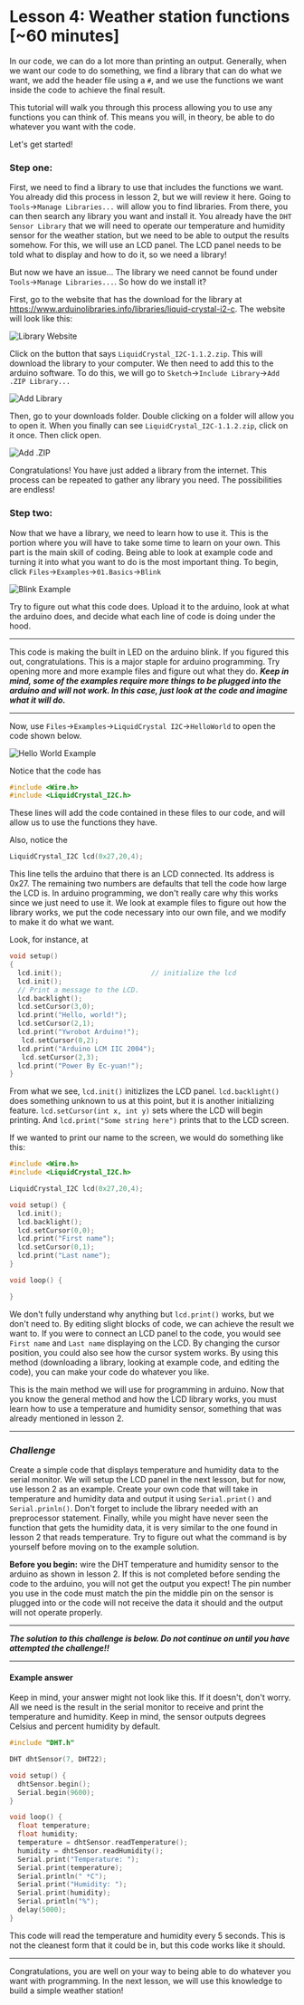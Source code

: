 # Lesson 4: Weather station functions [~60 minutes]

In our code, we can do a lot more than printing an output. Generally, when we want our code to do something, we find a library that can do what we want, we add the header file using a `#`, and we use the functions we want inside the code to achieve the final result.

This tutorial will walk you through this process allowing you to use any functions you can think of. This means you will, in theory, be able to do whatever you want with the code.

Let's get started!

### Step one:

First, we need to find a library to use that includes the functions we want. You already did this process in lesson 2, but we will review it here. Going to `Tools`->`Manage Libraries...` will allow you to find libraries. From there, you can then search any library you want and install it. You already have the `DHT Sensor Library` that we will need to operate our temperature and humidity sensor for the weather station, but we need to be able to output the results somehow. For this, we will use an LCD panel. The LCD panel needs to be told what to display and how to do it, so we need a library!

But now we have an issue... The library we need cannot be found under `Tools`->`Manage Libraries...`. So how do we install it?

First, go to the website that has the download for the library at https://www.arduinolibraries.info/libraries/liquid-crystal-i2-c. The website will look like this:

![Library Website](images/LibrarySite.png)

Click on the button that says `LiquidCrystal_I2C-1.1.2.zip`. This will download the library to your computer. We then need to add this to the arduino software. To do this, we will go to `Sketch`->`Include Library`->`Add .ZIP Library...`

![Add Library](images/AddLibrary.png)

Then, go to your downloads folder. Double clicking on a folder will allow you to open it. When you finally can see `LiquidCrystal_I2C-1.1.2.zip`, click on it once. Then click open.

![Add .ZIP](images/AddLibraryZIP.png)

Congratulations! You have just added a library from the internet. This process can be repeated to gather any library you need. The possibilities are endless!

### Step two:

Now that we have a library, we need to learn how to use it. This is the portion where you will have to take some time to learn on your own. This part is the main skill of coding. Being able to look at example code and turning it into what you want to do is the most important thing. To begin, click `Files`->`Examples`->`01.Basics`->`Blink`

![Blink Example](images/BlinkExample.png)

Try to figure out what this code does. Upload it to the arduino, look at what the arduino does, and decide what each line of code is doing under the hood.

---

This code is making the built in LED on the arduino blink. If you figured this out, congratulations. This is a major staple for arduino programming. Try opening more and more example files and figure out what they do. ***Keep in mind, some of the examples require more things to be plugged into the arduino and will not work. In this case, just look at the code and imagine what it will do.***

---

Now, use `Files`->`Examples`->`LiquidCrystal I2C`->`HelloWorld` to open the code shown below.

![Hello World Example](images/HelloWorldExample.png)

Notice that the code has
```C++
#include <Wire.h>
#include <LiquidCrystal_I2C.h>
```
These lines will add the code contained in these files to our code, and will allow us to use the functions they have.

Also, notice the
```C++
LiquidCrystal_I2C lcd(0x27,20,4);
```

This line tells the arduino that there is an LCD connected. Its address is 0x27. The remaining two numbers are defaults that tell the code how large the LCD is. In arduino programming, we don't really care why this works since we just need to use it. We look at example files to figure out how the library works, we put the code necessary into our own file, and we modify to make it do what we want.

Look, for instance, at
```C++
void setup()
{
  lcd.init();                      // initialize the lcd
  lcd.init();
  // Print a message to the LCD.
  lcd.backlight();
  lcd.setCursor(3,0);
  lcd.print("Hello, world!");
  lcd.setCursor(2,1);
  lcd.print("Ywrobot Arduino!");
   lcd.setCursor(0,2);
  lcd.print("Arduino LCM IIC 2004");
   lcd.setCursor(2,3);
  lcd.print("Power By Ec-yuan!");
}
```

From what we see, `lcd.init()` initizlizes the LCD panel. `lcd.backlight()` does something unknown to us at this point, but it is another initializing feature. `lcd.setCursor(int x, int y)` sets where the LCD will begin printing. And `lcd.print("Some string here")` prints that to the LCD screen.

If we wanted to print our name to the screen, we would do something like this:

```C++
#include <Wire.h>
#include <LiquidCrystal_I2C.h>

LiquidCrystal_I2C lcd(0x27,20,4);

void setup() {
  lcd.init();
  lcd.backlight();
  lcd.setCursor(0,0);
  lcd.print("First name");
  lcd.setCursor(0,1);
  lcd.print("Last name");
}

void loop() {

}
```

We don't fully understand why anything but `lcd.print()` works, but we don't need to. By editing slight blocks of code, we can achieve the result we want to. If you were to connect an LCD panel to the code, you would see `First name` and `Last name` displaying on the LCD. By changing the cursor position, you could also see how the cursor system works. By using this method (downloading a library, looking at example code, and editing the code), you can make your code do whatever you like.

This is the main method we will use for programming in arduino. Now that you know the general method and how the LCD library works, you must learn how to use a temperature and humidity sensor, something that was already mentioned in lesson 2.

---

### ***Challenge***

Create a simple code that displays temperature and humidity data to the serial monitor. We will setup the LCD panel in the next lesson, but for now, use lesson 2 as an example. Create your own code that will take in temperature and humidity data and output it using `Serial.print()` and `Serial.prinln()`. Don't forget to include the library needed with an preprocessor statement. Finally, while you might have never seen the function that gets the humidity data, it is very similar to the one found in lesson 2 that reads temperature. Try to figure out what the command is by yourself before moving on to the example solution.

**Before you begin:** wire the DHT temperature and humidity sensor to the arduino as shown in lesson 2. If this is not completed before sending the code to the arduino, you will not get the output you expect! The pin number you use in the code must match the pin the middle pin on the sensor is plugged into or the code will not receive the data it should and the output will not operate properly.

---

***The solution to this challenge is below. Do not continue on until you have attempted the challenge!!***

---

#### Example answer

Keep in mind, your answer might not look like this. If it doesn't, don't worry. All we need is the result in the serial monitor to receive and print the temperature and humidity. Keep in mind, the sensor outputs degrees Celsius and percent humidity by default.

```C++
#include "DHT.h"

DHT dhtSensor(7, DHT22);

void setup() {
  dhtSensor.begin();
  Serial.begin(9600);
}

void loop() {
  float temperature;
  float humidity;
  temperature = dhtSensor.readTemperature();
  humidity = dhtSensor.readHumidity();
  Serial.print("Temperature: ");
  Serial.print(temperature);
  Serial.println(" *C");
  Serial.print("Humidity: ");
  Serial.print(humidity);
  Serial.println("%");
  delay(5000);
}
```

This code will read the temperature and humidity every 5 seconds. This is not the cleanest form that it could be in, but this code works like it should.

---

Congratulations, you are well on your way to being able to do whatever you want with programming. In the next lesson, we will use this knowledge to build a simple weather station!
